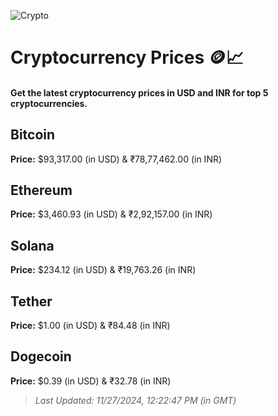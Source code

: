 
![Crypto](https://www.techguide.com.au/wp-content/uploads/2020/11/crypto3.jpeg)

# Cryptocurrency Prices 🪙📈

#### Get the latest cryptocurrency prices in USD and INR for top 5 cryptocurrencies.

## Bitcoin

**Price:** $93,317.00 (in USD) & ₹78,77,462.00 (in INR)

## Ethereum

**Price:** $3,460.93 (in USD) & ₹2,92,157.00 (in INR)

## Solana

**Price:** $234.12 (in USD) & ₹19,763.26 (in INR)

## Tether

**Price:** $1.00 (in USD) & ₹84.48 (in INR)

## Dogecoin

**Price:** $0.39 (in USD) & ₹32.78 (in INR)

> _Last Updated: 11/27/2024, 12:22:47 PM (in GMT)_
